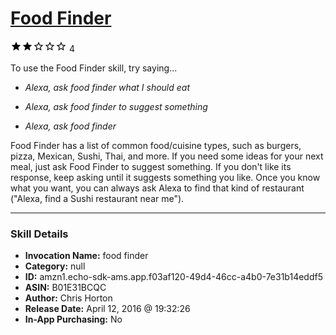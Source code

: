 # [Food Finder](http://alexa.amazon.com/#skills/amzn1.echo-sdk-ams.app.f03af120-49d4-46cc-a4b0-7e31b14eddf5)
![2 stars](../../images/ic_star_black_18dp_1x.png)![2 stars](../../images/ic_star_black_18dp_1x.png)![2 stars](../../images/ic_star_border_black_18dp_1x.png)![2 stars](../../images/ic_star_border_black_18dp_1x.png)![2 stars](../../images/ic_star_border_black_18dp_1x.png) 4

To use the Food Finder skill, try saying...

* *Alexa, ask food finder what I should eat*

* *Alexa, ask food finder to suggest something*

* *Alexa, ask food finder*

Food Finder has a list of common food/cuisine types, such as burgers, pizza, Mexican, Sushi, Thai, and more.  If you need some ideas for your next meal, just ask Food Finder to suggest something.  If you don't like its response, keep asking until it suggests something you like.  Once you know what you want, you can always ask Alexa to find that kind of restaurant ("Alexa, find a Sushi restaurant near me").

***

### Skill Details

* **Invocation Name:** food finder
* **Category:** null
* **ID:** amzn1.echo-sdk-ams.app.f03af120-49d4-46cc-a4b0-7e31b14eddf5
* **ASIN:** B01E31BCQC
* **Author:** Chris Horton
* **Release Date:** April 12, 2016 @ 19:32:26
* **In-App Purchasing:** No
